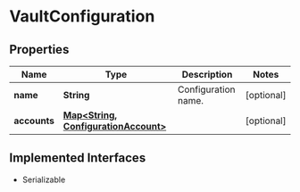 

# VaultConfiguration


## Properties

Name | Type | Description | Notes
------------ | ------------- | ------------- | -------------
**name** | **String** | Configuration name. |  [optional]
**accounts** | [**Map&lt;String, ConfigurationAccount&gt;**](ConfigurationAccount.md) |  |  [optional]


## Implemented Interfaces

* Serializable


